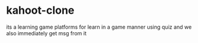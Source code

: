# kahoot-clone
its a learning game platforms for learn in a game manner using quiz and we also immediately get msg from it
